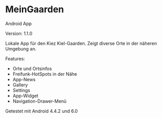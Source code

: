 # MeinGaarden

Android App

Version: 1.1.0

Lokale App für den Kiez Kiel-Gaarden. Zeigt diverse Orte in der näheren Umgebung an.

Features:
  - Orte und Ortsinfos
  - Freifunk-HotSpots in der Nähe
  - App-News
  - Gallery
  - Settings
  - App-Widget
  - Navigation-Drawer-Menü


Getestet mit Android 4.4.2 und 6.0

